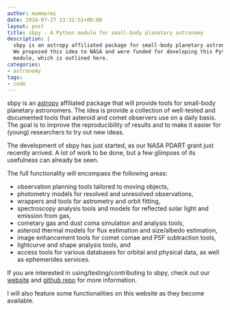```yaml
---
author: mommermi
date: 2018-07-27 23:32:51+00:00
layout: post
title: sbpy - A Python module for small-body planetary astronomy
description: |
  sbpy is an astropy affiliated package for small-body planetary astronomers.
  We proposed this idea to NASA and were funded for developing this Python
  module, which is outlined here.
categories:
- astronomy
tags:
- code
---
```



sbpy is an [astropy](http://astropy.org) affiliated package that will provide tools for small-body planetary astronomers. The idea is provide a collection of well-tested and documented tools that asteroid and comet observers use on a daily basis. The goal is to improve the reproducibility of results and to make it easier for (young) researchers to try out new ideas.

The development of sbpy has just started, as our NASA PDART grant just recently arrived. A lot of work to be done, but a few glimpses of its usefulness can already be seen.

The full functionality will encompass the following areas:
	
  * observation planning tools tailored to moving objects,
  * photometry models for resolved and unresolved observations,
  * wrappers and tools for astrometry and orbit fitting,
  * spectroscopy analysis tools and models for reflected solar light and emission from gas,
  * cometary gas and dust coma simulation and analysis tools,
  * asteroid thermal models for flux estimation and size/albedo estimation,
  * image enhancement tools for comet comae and PSF subtraction tools,
  * lightcurve and shape analysis tools, and
  * access tools for various databases for orbital and physical data, as well as ephemerides services.


If you are interested in using/testing/contributing to sbpy, check out our [website](http://sbpy.org) and [github repo](https://github.com/NASA-Planetary-Science/sbpy) for more information.

I will also feature some functionalities on this website as they become available.
